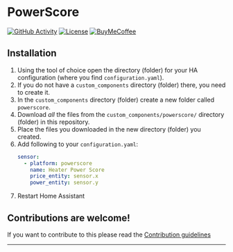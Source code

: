 # PowerScore

[![GitHub Activity][commits-shield]][commits]
[![License][license-shield]](LICENSE)
[![BuyMeCoffee][buymecoffeebadge]][buymecoffee]

## Installation

1. Using the tool of choice open the directory (folder) for your HA configuration (where you find `configuration.yaml`).
2. If you do not have a `custom_components` directory (folder) there, you need to create it.
3. In the `custom_components` directory (folder) create a new folder called `powerscore`.
4. Download _all_ the files from the `custom_components/powerscore/` directory (folder) in this repository.
5. Place the files you downloaded in the new directory (folder) you created.
6. Add following to your `configuration.yaml`:
    ```yaml
    sensor:
      - platform: powerscore
        name: Heater Power Score
        price_entity: sensor.x
        power_entity: sensor.y
    ```
7. Restart Home Assistant

## Contributions are welcome!

If you want to contribute to this please read the [Contribution guidelines](CONTRIBUTING.md)

***

[buymecoffee]: https://www.buymeacoffee.com/knudsvik
[buymecoffeebadge]: https://img.shields.io/badge/buy%20me%20a%20coffee-donate-yellow.svg?style=flat
[commits-shield]: https://img.shields.io/github/commit-activity/y/knudsvik/powerscore
[commits]: https://github.com/knudsvik/powerscore/commits/master
[license-shield]: https://img.shields.io/github/license/knudsvik/powerscore